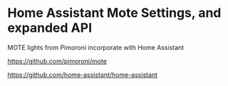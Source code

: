 # Home Assistant Mote Settings, and expanded API

MOTE lights from Pimoroni incorporate with Home Assistant

https://github.com/pimoroni/mote

https://github.com/home-assistant/home-assistant 


